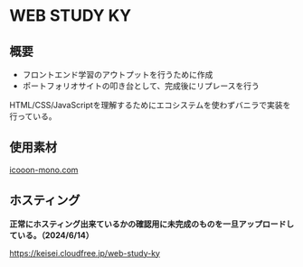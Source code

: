 # WEB STUDY KY

## 概要

* フロントエンド学習のアウトプットを行うために作成
* ポートフォリオサイトの叩き台として、完成後にリプレースを行う

HTML/CSS/JavaScriptを理解するためにエコシステムを使わずバニラで実装を行っている。

## 使用素材

[icooon-mono.com](https://icooon-mono.com/)

## ホスティング

**正常にホスティング出来ているかの確認用に未完成のものを一旦アップロードしている。（2024/6/14）**

https://keisei.cloudfree.jp/web-study-ky
